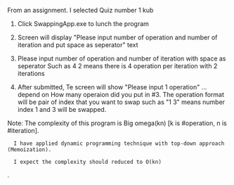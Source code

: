 From an assignment. I selected Quiz number 1 kub

1. Click SwappingApp.exe to lunch the program

2. Screen will display "Please input number of operation and number of iteration and put space as seperator" text

3. Please input number of operation and number of iteration with space as seperator
   Such as 4 2 means there is 4 operation per iteration with 2 iterations
   
4. After submitted, Te screen will show "Please input 1 operation" ... depend on How many operaion did you put in #3. The operation format will be pair of index that you want to swap such as "1 3" means number index 1 and 3 will be swapped.


   


Note: The complexity of this program is Big omega(kn) [k is #operation, n is #iteration].
        
      I have applied dynamic programming technique with top-down approach (Memoization).
	       
      I expect the complexity should reduced to O(kn)

.